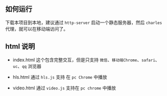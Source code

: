 ## 如何运行

下载本项目到本地，建议通过 `http-server` 启动一个静态服务器，然后 `charles` 代理，就可以在移动端访问了。

## html 说明

- index.html 
  这个包含完整交互，但是只支持 `微信`、`移动端Chrome`、`safari`、`uc`、`qq` 浏览器

- hls.html
  通过 `hls.js` 支持 在 `pc Chrome` 中播放

- video.html
  通过 `video.js` 支持在 `pc chrome` 中播放